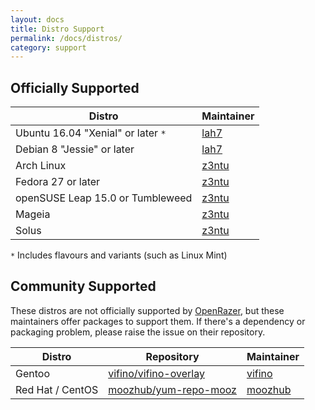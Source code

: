 ```yaml
---
layout: docs
title: Distro Support
permalink: /docs/distros/
category: support
---
```


## Officially Supported

Distro                                          | Maintainer
------------------------------------------------|-----------------------|
Ubuntu 16.04 "Xenial" or later `*`              | [lah7]
Debian 8 "Jessie" or later                      | [lah7]
Arch Linux                                      | [z3ntu]
Fedora 27 or later                              | [z3ntu]
openSUSE Leap 15.0 or Tumbleweed                | [z3ntu]
Mageia                                          | [z3ntu]
Solus                                           | [z3ntu]

`*` Includes flavours and variants (such as Linux Mint)


## Community Supported

These distros are not officially supported by [OpenRazer], but these maintainers
offer packages to support them. If there's a dependency or packaging problem,
please raise the issue on their repository.

Distro                  | Repository                | Maintainer
------------------------|---------------------------|-----------------------|
Gentoo                  | [vifino/vifino-overlay]   | [vifino]
Red Hat / CentOS        | [moozhub/yum-repo-mooz]   | [moozhub]

[OpenRazer]: https://openrazer.github.io
[lah7]: https://github.com/lah7
[z3ntu]: https://github.com/z3ntu
[vifino]: https://github.com/vifno
[moozhub]: https://github.com/moozhub
[vifino/vifino-overlay]: https://github.com/vifino/vifino-overlay/tree/master/app-misc/
[moozhub/yum-repo-mooz]: https://github.com/moozhub/yum-repo-mooz
